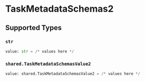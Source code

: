 # TaskMetadataSchemas2


## Supported Types

### `str`

```python
value: str = /* values here */
```

### `shared.TaskMetadataSchemasValue2`

```python
value: shared.TaskMetadataSchemasValue2 = /* values here */
```

